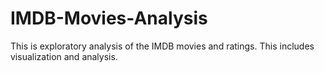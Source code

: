 # IMDB-Movies-Analysis

This is exploratory analysis of the IMDB movies and ratings. This includes visualization and analysis.
